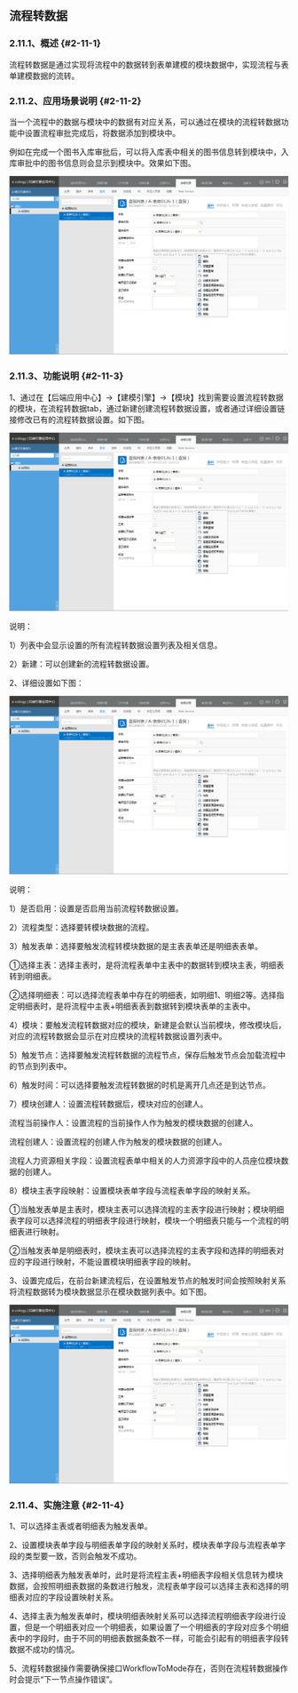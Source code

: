 ## 流程转数据

### ****2.11.1、概述**** {#2-11-1}

流程转数据是通过实现将流程中的数据转到表单建模的模块数据中，实现流程与表单建模数据的流转。

### ****2.11.2、应用场景说明**** {#2-11-2}

当一个流程中的数据与模块中的数据有对应关系，可以通过在模块的流程转数据功能中设置流程审批完成后，将数据添加到模块中。

例如在完成一个图书入库审批后，可以将入库表中相关的图书信息转到模块中，入库审批中的图书信息则会显示到模块中。效果如下图。

**![E:\重要文件备份\ecology正式系统知识树图片(余海群提供)\20042\images\1092510](../assets/ezhong_yao_wen_jian_bei_4efd5c_ecology_zheng_shi_xi_tong_zhi_shi_shu_tu_724728_yu_hai_qun_ti_4f9b295c_2.png)**

### ****2.11.3、功能说明**** {#2-11-3}

1、通过在【后端应用中心】→【建模引擎】→【模块】找到需要设置流程转数据的模块，在流程转数据tab，通过新建创建流程转数据设置，或者通过详细设置链接修改已有的流程转数据设置。如下图。

![E:\重要文件备份\ecology正式系统知识树图片(余海群提供)\20042\images\1092511](../assets/ezhong_yao_wen_jian_bei_4efd5c_ecology_zheng_shi_xi_tong_zhi_shi_shu_tu_724728_yu_hai_qun_ti_4f9b295c_2.png)

说明：

1）列表中会显示设置的所有流程转数据设置列表及相关信息。

2）新建：可以创建新的流程转数据设置。

2、详细设置如下图：

![E:\重要文件备份\ecology正式系统知识树图片(余海群提供)\20042\images\1092515](../assets/ezhong_yao_wen_jian_bei_4efd5c_ecology_zheng_shi_xi_tong_zhi_shi_shu_tu_724728_yu_hai_qun_ti_4f9b295c_2.png)

说明：

1）是否启用：设置是否启用当前流程转数据设置。

2）流程类型：选择要转模块数据的流程。

3）触发表单：选择要触发流程转模块数据的是主表表单还是明细表表单。

①选择主表：选择主表时，是将流程表单中主表中的数据转到模块主表，明细表转到明细表。

②选择明细表：可以选择流程表单中存在的明细表，如明细1、明细2等。选择指定明细表时，是将流程中主表+明细表表到数据转到模块表单的主表中。

4）模块：要触发流程转数据对应的模块，新建是会默认当前模块，修改模块后，对应的流程转数据会显示在对应模块的流程转数据设置列表中。

5）触发节点：选择要触发流程转数据的流程节点，保存后触发节点会加载流程中的节点到列表中。

6）触发时间：可以选择要触发流程转数据的时机是离开几点还是到达节点。

7）模块创建人：设置流程转数据后，模块对应的创建人。

流程当前操作人：设置流程的当前操作人作为触发的模块数据的创建人。

流程创建人：设置流程的创建人作为触发的模块数据的创建人。

流程人力资源相关字段：设置流程表单中相关的人力资源字段中的人员座位模块数据的创建人。

8）模块主表字段映射：设置模块表单字段与流程表单字段的映射关系。

①当触发表单是主表时，模块主表可以选择流程的主表字段进行映射；模块明细表字段可以选择流程的明细表字段进行映射，模块一个明细表只能与一个流程的明细表进行映射。

②当触发表单是明细表时，模块主表可以选择流程的主表字段和选择的明细表对应的字段进行映射，不能设置模块明细表字段的映射。

3、设置完成后，在前台新建流程后，在设置触发节点的触发时间会按照映射关系将流程数据转为模块数据显示在模块数据列表中。如下图。

![E:\重要文件备份\ecology正式系统知识树图片(余海群提供)\20042\images\1092516](../assets/ezhong_yao_wen_jian_bei_4efd5c_ecology_zheng_shi_xi_tong_zhi_shi_shu_tu_724728_yu_hai_qun_ti_4f9b295c_2.png)

### ****2.11.4、实施注意**** {#2-11-4}

1、可以选择主表或者明细表为触发表单。

2、设置模块表单字段与明细表单字段的映射关系时，模块表单字段与流程表单字段的类型要一致，否则会触发不成功。

3、选择明细表为触发表单时，此时是将流程主表+明细表字段相关信息转为模块数据，会按照明细表数据的条数进行触发，流程表单字段可以选择主表和选择的明细表对应的字段设置映射关系。

4、选择主表为触发表单时，模块明细表映射关系可以选择流程明细表字段进行设置，但是一个明细表对应一个明细表，如果设置了一个明细表的字段对应多个明细表中的字段时，由于不同的明细表数据条数不一样，可能会引起有的明细表字段转数据不成功的情况。

5、流程转数据操作需要确保接口WorkflowToMode存在，否则在流程转数据操作时会提示“下一节点操作错误”。